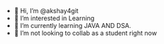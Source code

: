 - 👋 Hi, I’m @akshay4git
- 👀 I’m interested in Learning 
- 🌱 I’m currently learning JAVA AND DSA.
- 💞️ I’m not looking to collab as a student right now

<!---
akshay4git/akshay4git is a ✨ special ✨ repository because its `README.md` (this file) appears on your GitHub profile.
You can click the Preview link to take a look at your changes.
--->
